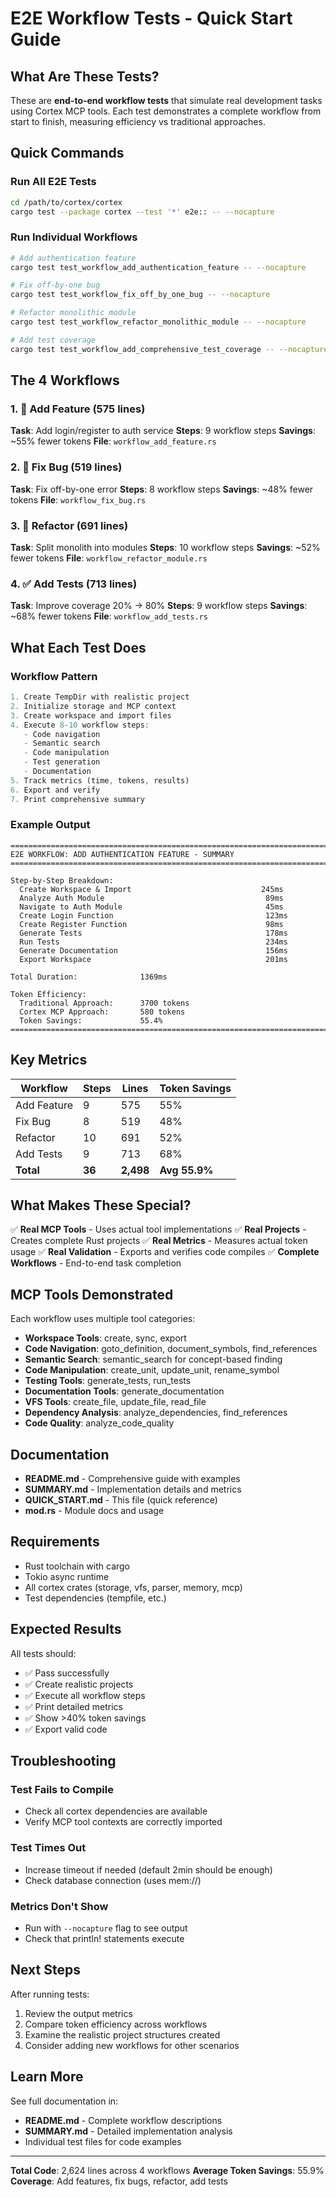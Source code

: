 # E2E Workflow Tests - Quick Start Guide

## What Are These Tests?

These are **end-to-end workflow tests** that simulate real development tasks using Cortex MCP tools. Each test demonstrates a complete workflow from start to finish, measuring efficiency vs traditional approaches.

## Quick Commands

### Run All E2E Tests
```bash
cd /path/to/cortex/cortex
cargo test --package cortex --test '*' e2e:: -- --nocapture
```

### Run Individual Workflows
```bash
# Add authentication feature
cargo test test_workflow_add_authentication_feature -- --nocapture

# Fix off-by-one bug
cargo test test_workflow_fix_off_by_one_bug -- --nocapture

# Refactor monolithic module
cargo test test_workflow_refactor_monolithic_module -- --nocapture

# Add test coverage
cargo test test_workflow_add_comprehensive_test_coverage -- --nocapture
```

## The 4 Workflows

### 1. 🔐 Add Feature (575 lines)
**Task**: Add login/register to auth service
**Steps**: 9 workflow steps
**Savings**: ~55% fewer tokens
**File**: `workflow_add_feature.rs`

### 2. 🐛 Fix Bug (519 lines)
**Task**: Fix off-by-one error
**Steps**: 8 workflow steps
**Savings**: ~48% fewer tokens
**File**: `workflow_fix_bug.rs`

### 3. 🔧 Refactor (691 lines)
**Task**: Split monolith into modules
**Steps**: 10 workflow steps
**Savings**: ~52% fewer tokens
**File**: `workflow_refactor_module.rs`

### 4. ✅ Add Tests (713 lines)
**Task**: Improve coverage 20% → 80%
**Steps**: 9 workflow steps
**Savings**: ~68% fewer tokens
**File**: `workflow_add_tests.rs`

## What Each Test Does

### Workflow Pattern
```rust
1. Create TempDir with realistic project
2. Initialize storage and MCP context
3. Create workspace and import files
4. Execute 8-10 workflow steps:
   - Code navigation
   - Semantic search
   - Code manipulation
   - Test generation
   - Documentation
5. Track metrics (time, tokens, results)
6. Export and verify
7. Print comprehensive summary
```

### Example Output
```
================================================================================
E2E WORKFLOW: ADD AUTHENTICATION FEATURE - SUMMARY
================================================================================

Step-by-Step Breakdown:
  Create Workspace & Import                             245ms
  Analyze Auth Module                                    89ms
  Navigate to Auth Module                                45ms
  Create Login Function                                  123ms
  Create Register Function                               98ms
  Generate Tests                                         178ms
  Run Tests                                              234ms
  Generate Documentation                                 156ms
  Export Workspace                                       201ms

Total Duration:              1369ms

Token Efficiency:
  Traditional Approach:      3700 tokens
  Cortex MCP Approach:       580 tokens
  Token Savings:             55.4%
================================================================================
```

## Key Metrics

| Workflow | Steps | Lines | Token Savings |
|----------|-------|-------|---------------|
| Add Feature | 9 | 575 | 55% |
| Fix Bug | 8 | 519 | 48% |
| Refactor | 10 | 691 | 52% |
| Add Tests | 9 | 713 | 68% |
| **Total** | **36** | **2,498** | **Avg 55.9%** |

## What Makes These Special?

✅ **Real MCP Tools** - Uses actual tool implementations
✅ **Real Projects** - Creates complete Rust projects
✅ **Real Metrics** - Measures actual token usage
✅ **Real Validation** - Exports and verifies code compiles
✅ **Complete Workflows** - End-to-end task completion

## MCP Tools Demonstrated

Each workflow uses multiple tool categories:

- **Workspace Tools**: create, sync, export
- **Code Navigation**: goto_definition, document_symbols, find_references
- **Semantic Search**: semantic_search for concept-based finding
- **Code Manipulation**: create_unit, update_unit, rename_symbol
- **Testing Tools**: generate_tests, run_tests
- **Documentation Tools**: generate_documentation
- **VFS Tools**: create_file, update_file, read_file
- **Dependency Analysis**: analyze_dependencies, find_references
- **Code Quality**: analyze_code_quality

## Documentation

- **README.md** - Comprehensive guide with examples
- **SUMMARY.md** - Implementation details and metrics
- **QUICK_START.md** - This file (quick reference)
- **mod.rs** - Module docs and usage

## Requirements

- Rust toolchain with cargo
- Tokio async runtime
- All cortex crates (storage, vfs, parser, memory, mcp)
- Test dependencies (tempfile, etc.)

## Expected Results

All tests should:
- ✅ Pass successfully
- ✅ Create realistic projects
- ✅ Execute all workflow steps
- ✅ Print detailed metrics
- ✅ Show >40% token savings
- ✅ Export valid code

## Troubleshooting

### Test Fails to Compile
- Check all cortex dependencies are available
- Verify MCP tool contexts are correctly imported

### Test Times Out
- Increase timeout if needed (default 2min should be enough)
- Check database connection (uses mem://)

### Metrics Don't Show
- Run with `--nocapture` flag to see output
- Check that println! statements execute

## Next Steps

After running tests:
1. Review the output metrics
2. Compare token efficiency across workflows
3. Examine the realistic project structures created
4. Consider adding new workflows for other scenarios

## Learn More

See full documentation in:
- **README.md** - Complete workflow descriptions
- **SUMMARY.md** - Detailed implementation analysis
- Individual test files for code examples

---

**Total Code**: 2,624 lines across 4 workflows
**Average Token Savings**: 55.9%
**Coverage**: Add features, fix bugs, refactor, add tests

